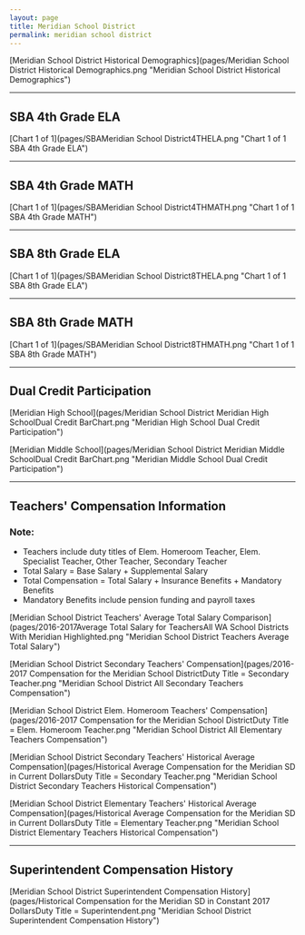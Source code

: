 ```yaml
---
layout: page
title: Meridian School District
permalink: meridian school district
---
```



[Meridian School District Historical Demographics](pages/Meridian School District Historical Demographics.png "Meridian School District Historical Demographics")

___

## SBA 4th Grade ELA

[Chart 1 of 1](pages/SBAMeridian School District4THELA.png "Chart 1 of 1 SBA 4th Grade ELA")


___

## SBA 4th Grade MATH

[Chart 1 of 1](pages/SBAMeridian School District4THMATH.png "Chart 1 of 1 SBA 4th Grade MATH")


___

## SBA 8th Grade ELA

[Chart 1 of 1](pages/SBAMeridian School District8THELA.png "Chart 1 of 1 SBA 8th Grade ELA")


___

## SBA 8th Grade MATH

[Chart 1 of 1](pages/SBAMeridian School District8THMATH.png "Chart 1 of 1 SBA 8th Grade MATH")


___

## Dual Credit Participation

[Meridian High School](pages/Meridian School District Meridian High SchoolDual Credit BarChart.png "Meridian High School Dual Credit Participation")

[Meridian Middle School](pages/Meridian School District Meridian Middle SchoolDual Credit BarChart.png "Meridian Middle School Dual Credit Participation")


___

## Teachers' Compensation Information
### Note:
- Teachers include duty titles of Elem. Homeroom Teacher, Elem. Specialist Teacher, Other Teacher, Secondary Teacher
- Total Salary = Base Salary + Supplemental Salary
- Total Compensation = Total Salary + Insurance Benefits + Mandatory Benefits
- Mandatory Benefits include pension funding and payroll taxes

[Meridian School District Teachers' Average Total Salary Comparison](pages/2016-2017Average Total Salary for TeachersAll WA School Districts With Meridian Highlighted.png "Meridian School District Teachers Average Total Salary")

[Meridian School District Secondary Teachers' Compensation](pages/2016-2017 Compensation for the Meridian School DistrictDuty Title = Secondary Teacher.png "Meridian School District All Secondary Teachers Compensation")

[Meridian School District Elem. Homeroom Teachers' Compensation](pages/2016-2017 Compensation for the Meridian School DistrictDuty Title = Elem. Homeroom Teacher.png "Meridian School District All Elementary Teachers Compensation")

[Meridian School District Secondary Teachers' Historical Average Compensation](pages/Historical Average Compensation for the Meridian SD in Current DollarsDuty Title = Secondary Teacher.png "Meridian School District Secondary Teachers Historical Compensation")

[Meridian School District Elementary Teachers' Historical Average Compensation](pages/Historical Average Compensation for the Meridian SD in Current DollarsDuty Title = Elementary Teacher.png "Meridian School District Elementary Teachers Historical Compensation")


___

## Superintendent Compensation History

[Meridian School District Superintendent Compensation History](pages/Historical Compensation for the Meridian SD in Constant 2017 DollarsDuty Title = Superintendent.png "Meridian School District Superintendent Compensation History")

